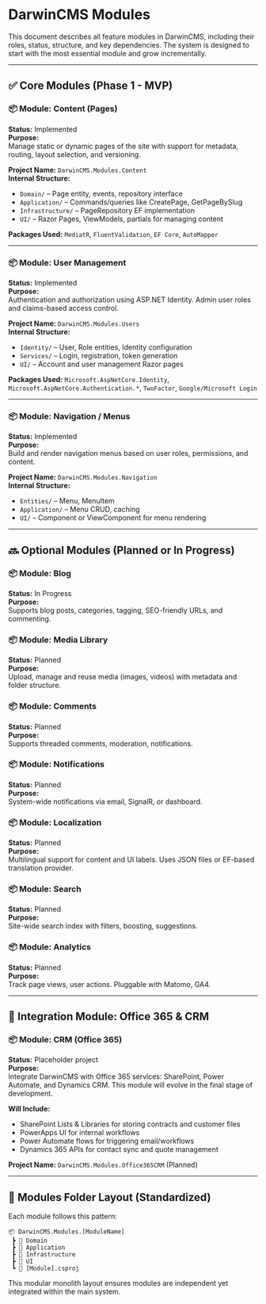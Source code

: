 # DarwinCMS Modules

This document describes all feature modules in DarwinCMS, including their roles, status, structure, and key dependencies. The system is designed to start with the most essential module and grow incrementally.

---

## ✅ Core Modules (Phase 1 - MVP)

### 📦 Module: Content (Pages)
**Status:** Implemented  
**Purpose:**  
Manage static or dynamic pages of the site with support for metadata, routing, layout selection, and versioning.

**Project Name:** `DarwinCMS.Modules.Content`  
**Internal Structure:**
- `Domain/` – Page entity, events, repository interface
- `Application/` – Commands/queries like CreatePage, GetPageBySlug
- `Infrastructure/` – PageRepository EF implementation
- `UI/` – Razor Pages, ViewModels, partials for managing content

**Packages Used:** `MediatR`, `FluentValidation`, `EF Core`, `AutoMapper`

---

### 📦 Module: User Management
**Status:** Implemented  
**Purpose:**  
Authentication and authorization using ASP.NET Identity. Admin user roles and claims-based access control.

**Project Name:** `DarwinCMS.Modules.Users`  
**Internal Structure:**
- `Identity/` – User, Role entities, Identity configuration
- `Services/` – Login, registration, token generation
- `UI/` – Account and user management Razor pages

**Packages Used:** `Microsoft.AspNetCore.Identity`, `Microsoft.AspNetCore.Authentication.*`, `TwoFactor`, `Google/Microsoft Login`

---

### 📦 Module: Navigation / Menus
**Status:** Implemented  
**Purpose:**  
Build and render navigation menus based on user roles, permissions, and content.

**Project Name:** `DarwinCMS.Modules.Navigation`  
**Internal Structure:**
- `Entities/` – Menu, MenuItem
- `Application/` – Menu CRUD, caching
- `UI/` – Component or ViewComponent for menu rendering

---

## 🔜 Optional Modules (Planned or In Progress)

### 📦 Module: Blog
**Status:** In Progress  
**Purpose:**  
Supports blog posts, categories, tagging, SEO-friendly URLs, and commenting.

### 📦 Module: Media Library
**Status:** Planned  
**Purpose:**  
Upload, manage and reuse media (images, videos) with metadata and folder structure.

### 📦 Module: Comments
**Status:** Planned  
**Purpose:**  
Supports threaded comments, moderation, notifications.

### 📦 Module: Notifications
**Status:** Planned  
**Purpose:**  
System-wide notifications via email, SignalR, or dashboard.

### 📦 Module: Localization
**Status:** Planned  
**Purpose:**  
Multilingual support for content and UI labels. Uses JSON files or EF-based translation provider.

### 📦 Module: Search
**Status:** Planned  
**Purpose:**  
Site-wide search index with filters, boosting, suggestions.

### 📦 Module: Analytics
**Status:** Planned  
**Purpose:**  
Track page views, user actions. Pluggable with Matomo, GA4.

---

## 🔄 Integration Module: Office 365 & CRM

### 📦 Module: CRM (Office 365)
**Status:** Placeholder project  
**Purpose:**  
Integrate DarwinCMS with Office 365 services: SharePoint, Power Automate, and Dynamics CRM. This module will evolve in the final stage of development.

**Will Include:**
- SharePoint Lists & Libraries for storing contracts and customer files
- PowerApps UI for internal workflows
- Power Automate flows for triggering email/workflows
- Dynamics 365 APIs for contact sync and quote management

**Project Name:** `DarwinCMS.Modules.Office365CRM` (Planned)

---

## 📁 Modules Folder Layout (Standardized)

Each module follows this pattern:

```
📦 DarwinCMS.Modules.[ModuleName]
 ┣ 📁 Domain
 ┣ 📁 Application
 ┣ 📁 Infrastructure
 ┣ 📁 UI
 ┗ 📄 [Module].csproj
```

This modular monolith layout ensures modules are independent yet integrated within the main system.

